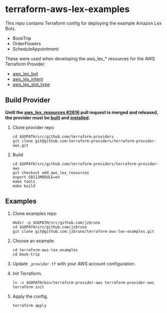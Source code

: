 # terraform-aws-lex-examples

This repo contains Terraform config for deploying the example Amazon Lex Bots.

* BookTrip
* OrderFlowers
* ScheduleAppointment

These were used when developing the aws_lex_* resources for the AWS Terraform Provider.

* [aws_lex_bot](https://www.terraform.io/docs/providers/aws/r/lex_bot.html)
* [aws_lex_intent](https://www.terraform.io/docs/providers/aws/r/lex_intent.html)
* [aws_lex_slot_type](https://www.terraform.io/docs/providers/aws/r/lex_slot_type.html)

## Build Provider

**Unitl the [aws_lex_resources #2616](https://github.com/terraform-providers/terraform-provider-aws/pull/2616) pull request is merged and released, the provider must be [built](https://github.com/terraform-providers/terraform-provider-aws#developing-the-provider) and [installed](https://www.terraform.io/docs/plugins/basics.html#installing-a-plugin).**

1. Clone provider repo

    ```
    cd $GOPATH/src/github.com/terraform-providers
    git clone git@github.com:terraform-providers/terraform-provider-aws.git
    ```

2. Build

    ```
    cd $GOPATH/src/github.com/terraform-providers/terraform-provider-aws
    git checkout add_aws_lex_resources
    export GO111MODULE=on
    make tools
    make build
    ```

## Examples

1. Clone examples repo

    ```
    mkdir -p $GOPATH/src/github.com/jzbruno
    cd $GOPATH/src/github.com/jzbruno
    git clone git@github.com:jzbruno/terraform-aws-lex-examples.git
    ```

2. Choose an example.

    ```
    cd terraform-aws-lex-examples
    cd book-trip
    ```

3. Update `_provider.tf` with your AWS account configuration.

4. Init Terraform.

    ```
    ln -s $GOPATH/bin/terraform-provider-aws terraform-provider-aws
    terraform init
    ```

5. Apply the config.

    ```
    terraform apply
    ```
